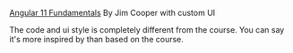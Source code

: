 [Angular 11 Fundamentals](https://app.pluralsight.com/library/courses/angular-fundamentals/table-of-contents) 
By Jim Cooper with custom UI

The code and ui style is completely different from the course. You can say it's more inspired by
than based on the course.

